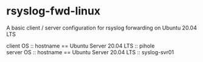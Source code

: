 # rsyslog-fwd-linux
A basic client / server configuration for rsyslog forwarding on Ubuntu 20.04 LTS

client OS :: hostname == Ubuntu Server 20.04 LTS :: pihole  
server OS :: hostname == Ubuntu Server 20.04 LTS :: syslog-svr01
